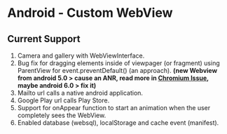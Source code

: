 # Android - Custom WebView

## Current Support

1. Camera and gallery with WebViewInterface.
2. Bug fix for dragging elements inside of viewpager (or fragment) using ParentView for event.preventDefault() (an approach). **(new Webview from android 5.0 > cause an ANR, read more in [Chromium Issue](https://code.google.com/p/chromium/issues/detail?can=2&start=0&num=100&q=&colspec=ID%20Pri%20M%20Stars%20ReleaseBlock%20Cr%20Status%20Owner%20Summary%20OS%20Modified&groupby=&sort=&id=501901), maybe android 6.0 > fix it)**
3. Mailto url calls a native android application.
4. Google Play url calls Play Store.
5. Support for onAppear function to start an animation when the user completely sees the WebView.
6. Enabled database (websql), localStorage and cache event (manifest).
